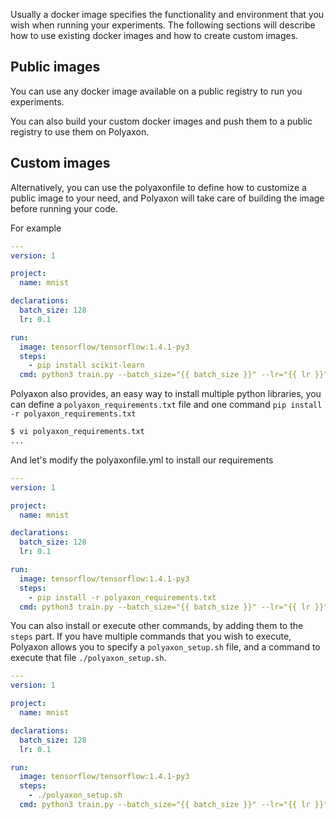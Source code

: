 Usually a docker image specifies the functionality and environment that you wish when running your experiments.
The following sections will describe how to use existing docker images and how to create custom images.

## Public images

You can use any docker image available on a public registry to run you experiments.

You can also build your custom docker images and push them to a public registry to use them on Polyaxon.


## Custom images

Alternatively, you can use the polyaxonfile to define how to customize a public image to your need,
and Polyaxon will take care of building the image before running your code.

For example

```yaml
---
version: 1

project:
  name: mnist

declarations:
  batch_size: 128
  lr: 0.1

run:
  image: tensorflow/tensorflow:1.4.1-py3
  steps:
    - pip install scikit-learn
  cmd: python3 train.py --batch_size="{{ batch_size }}" --lr="{{ lr }}"
```

Polyaxon also provides, an easy way to install multiple python libraries,
you can define a `polyaxon_requirements.txt` file and one command `pip install -r polyaxon_requirements.txt`


```bash
$ vi polyaxon_requirements.txt
...
```

And let's modify the polyaxonfile.yml to install our requirements


```yaml
---
version: 1

project:
  name: mnist

declarations:
  batch_size: 128
  lr: 0.1

run:
  image: tensorflow/tensorflow:1.4.1-py3
  steps:
    - pip install -r polyaxon_requirements.txt
  cmd: python3 train.py --batch_size="{{ batch_size }}" --lr="{{ lr }}"
```


You can also install or execute other commands, by adding them to the `steps` part.
If you have multiple commands that you wish to execute,
Polyaxon allows you to specify a `polyaxon_setup.sh` file, and a command to execute that file `./polyaxon_setup.sh`.

```yaml
---
version: 1

project:
  name: mnist

declarations:
  batch_size: 128
  lr: 0.1

run:
  image: tensorflow/tensorflow:1.4.1-py3
  steps:
    - ./polyaxon_setup.sh
  cmd: python3 train.py --batch_size="{{ batch_size }}" --lr="{{ lr }}"
```
